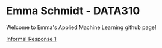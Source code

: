 # Emma Schmidt - DATA310
Welcome to Emma's Applied Machine Learning github page!

[Informal Response 1](https://emma-schmidt.github.io/DATA310/feb5_informalexercise.html)

